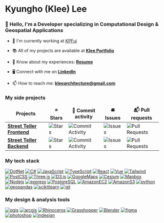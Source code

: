 <h1 align="left">Kyungho (Klee) Lee</h1>
<h3 align="left">👋 Hello, I'm a  Developer specializing in Computational Design & Geospatial Applications</h3>

- 🏢 I'm currently working at [KPFui](https://ui.kpf.com/)

- 📚 All of my projects are available at [**Klee Portfolio**](https://indd.adobe.com/view/eb631fc1-45b6-4d8d-ba2a-743f43fbd560)

- 📄 Know about my experiences: [**Resume**](https://indd.adobe.com/view/fd0ed14f-da20-4638-aacd-cc65bed15ceb)

- 🖥️ Connect with me on [**LinkedIn**](https://www.linkedin.com/in/klee-arch/)

- 📫 How to reach me: **kleearchitecture@gmail.com**

<h3>My side projects</h3>
<table>
  <thead align="center">
    <tr border: none;>
      <td><b>Projects</b></td>
      <td><b>⭐ Stars</b></td>
      <td><b>🚀 Commit activity</b></td>
      <td><b>🛎 Issues</b></td>
      <td><b>📬 Pull requests</b></td>
    </tr>
  </thead>
  <tbody>
    <tr>
      <td><a href="https://github.com/Kyungho0511/street_teller_frontend"><b>Street Teller Frontend</b></a></td>
      <td><img alt="Stars" src="https://img.shields.io/github/stars/Kyungho0511/street_teller_frontend?style=flat-square&labelColor=343b41"/></td>
      <td><img alt="Commit Activity" src="https://img.shields.io/github/commit-activity/w/kyungho0511/street_teller_frontend?style=flat-square&labelColor=343b41" /></td>
      <td><img alt="Issues" src="https://img.shields.io/github/issues/Kyungho0511/street_teller_frontend?style=flat-square&labelColor=343b41"/></td>
      <td><img alt="Pull Requests" src="https://img.shields.io/github/issues-pr/Kyungho0511/street_teller_frontend?style=flat-square&labelColor=343b41"/></td>
    </tr>
    <tr>
      <td><a href="https://github.com/Kyungho0511/street_teller_backend"><b>Street Teller Backend</b></a></td>
      <td><img alt="Stars" src="https://img.shields.io/github/stars/Kyungho0511/street_teller_backend?style=flat-square&labelColor=343b41"/></td>
      <td><img alt="Commit Activity" src="https://img.shields.io/github/commit-activity/w/kyungho0511/street_teller_backend?style=flat-square&labelColor=343b41" /></td>
      <td><img alt="Issues" src="https://img.shields.io/github/issues/Kyungho0511/street_teller_backend?style=flat-square&labelColor=343b41"/></td>
      <td><img alt="Pull Requests" src="https://img.shields.io/github/issues-pr/Kyungho0511/street_teller_backend?style=flat-square&labelColor=343b41"/></td>
    </tr>
  </tbody>
</table>

<h3 align="left">My tech stack</h3>
<p>
<a href="https://dotnet.microsoft.com/en-us/" target="_blank" rel="noreferrer"><img alt="DotNet" src="https://img.shields.io/badge/-DotNet-512BD4?style=flat-square&logo=dotnet&logoColor=white" /></a>
<a href="https://dotnet.microsoft.com/en-us/languages/csharp#:~:text=C%23%20is%20a%20modern%2C%20innovative,5%20programming%20languages%20on%20GitHub." target="_blank" rel="noreferrer"><img alt="C#" src="https://img.shields.io/badge/-C%23-512BD4?style=flat-square" /></a>
<a href="https://developer.mozilla.org/en-US/docs/Web/JavaScript" target="_blank" rel="noreferrer"> <img alt="JavaScript" src="https://img.shields.io/badge/-JavaScript-F7DF1E?style=flat-square&logo=javascript&logoColor=white" /></a>
<a href="https://www.typescriptlang.org/" target="_blank" rel="noreferrer"><img alt="TypeScript" src="https://img.shields.io/badge/-TypeScript-007ACC?style=flat-square&logo=typescript&logoColor=white" /></a>
<a href="https://react.dev/" target="_blank" rel="noreferrer"><img alt="React" src="https://img.shields.io/badge/-React-45b8d8?style=flat-square&logo=react&logoColor=white" /></a>
<a href="https://vuejs.org/" target="_blank" rel="noreferrer"><img alt="Vue" src="https://img.shields.io/badge/-Vue-4FC08D?style=flat-square&logo=vuedotjs&logoColor=white" /></a>
<a href="https://tailwindcss.com/" target="_blank" rel="noreferrer"><img alt="Tailwind" src="https://img.shields.io/badge/-Tailwind-06B6D4?style=flat-square&logo=tailwindcss&logoColor=white" /></a>
<a href="https://postcss.org/" target="_blank" rel="noreferrer"><img alt="PostCSS" src="https://img.shields.io/badge/-PostCSS-DD3A0A?style=flat-square&logo=postcss&logoColor=white" /></a>
<a href="https://threejs.org/" target="_blank" rel="noreferrer"> <img alt="Three.js" src="https://img.shields.io/badge/-Three.js-333333?style=flat-square&logo=threedotjs&logoColor=white" /></a>
<a href="https://d3js.org/" target="_blank" rel="noreferrer"> <img alt="D3.js" src="https://img.shields.io/badge/-D3.js-F9A03C?style=flat-square&logo=d3&logoColor=white" /></a>
<a href="https://developers.google.com/maps" target="_blank" rel="noreferrer"><img alt="GoogleMaps" src="https://img.shields.io/badge/-Google Maps-4285F4?style=flat-square&logo=googlemaps&logoColor=white" /></a>
<a href="https://cesium.com/" target="_blank" rel="noreferrer"> <img alt="Cesium" src="https://img.shields.io/badge/-Cesium-6CADDF?style=flat-square&logo=cesium&logoColor=white" /></a>
<a href="https://www.mapbox.com/" target="_blank" rel="noreferrer"> <img alt="Mapbox" src="https://img.shields.io/badge/-Mapbox-333333?style=flat-square&logo=mapbox&logoColor=white" /></a>
<a href="https://nodejs.org/en" target="_blank" rel="noreferrer"><img alt="Nodejs" src="https://img.shields.io/badge/-Node.js-43853d?style=flat-square&logo=Node.js&logoColor=white" /></a>
<a href="https://expressjs.com/" target="_blank" rel="noreferrer"><img alt="express" src="https://img.shields.io/badge/-Express.js-333333?style=flat-square&logo=express&logoColor=white" /></a>
<a href="https://www.postgresql.org/" target="_blank" rel="noreferrer"><img alt="PostgreSQL" src="https://img.shields.io/badge/-PostgreSQL-4169E1?style=flat-square&logo=postgresql&logoColor=white" /></a>
<a href="https://aws.amazon.com/pm/ec2/?trk=36c6da98-7b20-48fa-8225-4784bced9843&sc_channel=ps&ef_id=CjwKCAjwwqfABhBcEiwAZJjC3lPYvtsh_vuXDLKJ5y4pRHUYXYWp8PC23-6O7xW8elulfsaUJxF2WRoCk6QQAvD_BwE:G:s&s_kwcid=AL!4422!3!467723097970!e!!g!!amazon%20ec2!11198711716!118263955828&gbraid=0AAAAADjHtp9tiyXGXGbv66RTovGxBWNoj&gclid=CjwKCAjwwqfABhBcEiwAZJjC3lPYvtsh_vuXDLKJ5y4pRHUYXYWp8PC23-6O7xW8elulfsaUJxF2WRoCk6QQAvD_BwE" target="_blank" rel="noreferrer"><img alt="AmazonEC2" src="https://img.shields.io/badge/-Amazon EC2-FF9900?style=flat-square&logo=amazonec2&logoColor=white" /></a>
<a href="https://aws.amazon.com/s3/" target="_blank" rel="noreferrer"><img alt="AmazonS3" src="https://img.shields.io/badge/-Amazon S3-569A31?style=flat-square&logo=amazons3&logoColor=white" /></a>
<a href="https://www.python.org/" target="_blank" rel="noreferrer"><img alt="python" src="https://img.shields.io/badge/-Python-3776AB?style=flat-square&logo=python&logoColor=white" /></a>
<a href="https://geopandas.org/en/stable/" target="_blank" rel="noreferrer"> <img alt="geopandas" src="https://img.shields.io/badge/-GeoPandas-139C5A?style=flat-square&logo=geopandas&logoColor=white" /></a>
<a href="https://scikit-learn.org/stable/" target="_blank" rel="noreferrer"><img alt="scikitlearn" src="https://img.shields.io/badge/-scikit learn-F7931E?style=flat-square&logo=scikitlearn&logoColor=white" /></a>
<a href="https://git-scm.com/" target="_blank" rel="noreferrer"><img alt="git" src="https://img.shields.io/badge/-Git-F05032?style=flat-square&logo=git&logoColor=white" /></a>
</p>

<h3 align="left">My design & analysis tools</h3>
<p>
<a href="https://qgis.org/" target="_blank" rel="noreferrer"><img alt="qgis" src="https://img.shields.io/badge/-Qgis-589632?style=flat-square&logo=qgis&logoColor=white" /></a>
<a href="https://www.esri.com/en-us/arcgis/geospatial-platform/overview" target="_blank" rel="noreferrer"><img alt="arcgis" src="https://img.shields.io/badge/-Arcgis-2C7AC3?style=flat-square&logo=arcgis&logoColor=white" /></a>
<a href="https://www.rhino3d.com/" target="_blank" rel="noreferrer"><img alt="Rhinoceros" src="https://img.shields.io/badge/-Rhino3D-333333?style=flat-square&logo=rhinoceros&logoColor=white" /></a>
<a href="https://www.grasshopper3d.com/" target="_blank" rel="noreferrer"><img alt="Grasshopper" src="https://img.shields.io/badge/-Grasshopper-73BA25?style=flat-square" /></a>
<a href="https://www.blender.org/" target="_blank" rel="noreferrer"><img alt="Blender" src="https://img.shields.io/badge/-Blender-E87D0D?style=flat-square&logo=blender&logoColor=white" /></a>
<a href="https://www.figma.com" target="_blank" rel="noreferrer"><img alt="figma" src="https://img.shields.io/badge/-Figma-F24E1E?style=flat-square&logo=figma&logoColor=white" /></a>
<a href="https://www.adobe.com" target="_blank" rel="noreferrer"><img alt="photoshop" src="https://img.shields.io/badge/-Adobe Photoshop-3181FF?style=flat-square" /></a>
<a href="https://www.adobe.com" target="_blank" rel="noreferrer"><img alt="indesign" src="https://img.shields.io/badge/-Adobe Indesign-E6007A?style=flat-square" /></a>
</p>
